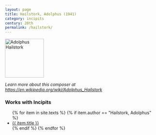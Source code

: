 ```yaml
---
layout: page
title: Hailstork, Adolphus (1941)
category: incipits
century: 20th 
permalink: /hailstork/
---
```

<a title="SamuelCFTP, CC BY-SA 4.0 &lt;https://creativecommons.org/licenses/by-sa/4.0&gt;, via Wikimedia Commons" href="https://commons.wikimedia.org/wiki/File:Adolphus_Hailstork.jpg"><img width="128" alt="Adolphus Hailstork" src="https://upload.wikimedia.org/wikipedia/commons/a/ab/Adolphus_Hailstork.jpg"></a>

*Learn more about this composer at <a href="https://en.wikipedia.org/wiki/Adolphus_Hailstork" target="_blank">https://en.wikipedia.org/wiki/Adolphus_Hailstork</a>*
<br/>

### Works with Incipits
<ul class="texts">
    {% for item in site.texts %}
      {% if item.author == "Hailstork, Adolphus" %}
          <li class="text-title">
          <a href="{{ site.baseurl }}{{ item.url }}">
        {{ item.title }}
              </a>
    </li>
      {% endif %}
    {% endfor %}
</ul>